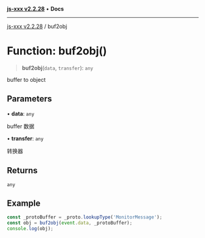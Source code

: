 [**js-xxx v2.2.28**](../README.md) • **Docs**

***

[js-xxx v2.2.28](../README.md) / buf2obj

# Function: buf2obj()

> **buf2obj**(`data`, `transfer`): `any`

buffer to object

## Parameters

• **data**: `any`

buffer 数据

• **transfer**: `any`

转换器

## Returns

`any`

## Example

```ts
const _protoBuffer = _proto.lookupType('MonitorMessage');
const obj = buf2obj(event.data, _protoBuffer);
console.log(obj);
```
